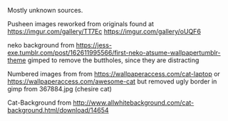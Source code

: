 Mostly unknown sources.

Pusheen images reworked from originals found at
https://imgur.com/gallery/TT7Ec
https://imgur.com/gallery/oUQF6

neko background from https://jess-exe.tumblr.com/post/162611995566/first-neko-atsume-wallpapertumblr-theme
gimped to remove the buttholes, since they are distracting

Numbered images from from https://wallpaperaccess.com/cat-laptop or https://wallpaperaccess.com/awesome-cat
but removed ugly border in gimp from 367884.jpg (chesire cat)

Cat-Background from http://www.allwhitebackground.com/cat-background.html/download/14654

